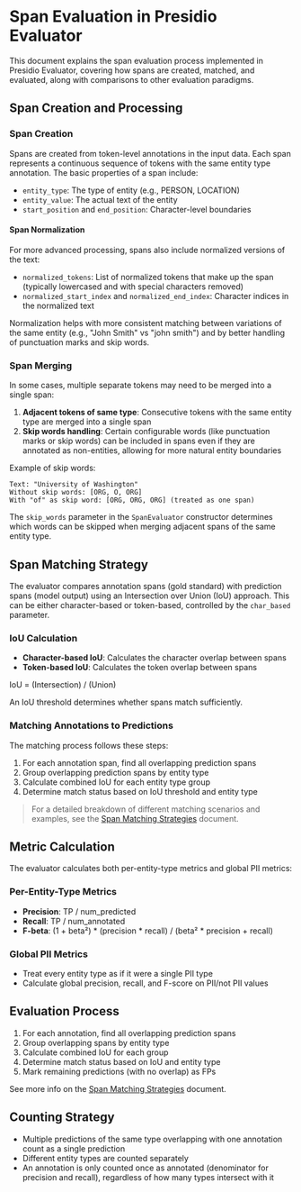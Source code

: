 # Span Evaluation in Presidio Evaluator

This document explains the span evaluation process implemented in Presidio Evaluator, covering how spans are created,
matched, and evaluated, along with comparisons to other evaluation paradigms.

## Span Creation and Processing

### Span Creation

Spans are created from token-level annotations in the input data. Each span represents a continuous sequence of tokens
with the same entity type annotation. The basic properties of a span include:

- `entity_type`: The type of entity (e.g., PERSON, LOCATION)
- `entity_value`: The actual text of the entity
- `start_position` and `end_position`: Character-level boundaries


#### Span Normalization

For more advanced processing, spans also include normalized versions of the text:

- `normalized_tokens`: List of normalized tokens that make up the span (typically lowercased and with special characters
  removed)
- `normalized_start_index` and `normalized_end_index`: Character indices in the normalized text

Normalization helps with more consistent matching between variations of the same entity (e.g., "John Smith" vs "john
smith") and by better handling of punctuation marks and skip words.

### Span Merging

In some cases, multiple separate tokens may need to be merged into a single span:

1. **Adjacent tokens of same type**: Consecutive tokens with the same entity type are merged into a single span
2. **Skip words handling**: Certain configurable words (like punctuation marks or skip words) can be included in spans even if
   they are annotated as non-entities, allowing for more natural entity boundaries

Example of skip words:

```
Text: "University of Washington"
Without skip words: [ORG, O, ORG]
With "of" as skip word: [ORG, ORG, ORG] (treated as one span)
```

The `skip_words` parameter in the `SpanEvaluator` constructor determines which words can be skipped when merging
adjacent spans of the same entity type.

## Span Matching Strategy

The evaluator compares annotation spans (gold standard) with prediction spans (model output) using an Intersection over
Union (IoU) approach. This can be either character-based or token-based, controlled by the `char_based` parameter.

### IoU Calculation

- **Character-based IoU**: Calculates the character overlap between spans
- **Token-based IoU**: Calculates the token overlap between spans

IoU = (Intersection) / (Union)

An IoU threshold determines whether spans match sufficiently.

### Matching Annotations to Predictions

The matching process follows these steps:

1. For each annotation span, find all overlapping prediction spans
2. Group overlapping prediction spans by entity type
3. Calculate combined IoU for each entity type group
4. Determine match status based on IoU threshold and entity type

> For a detailed breakdown of different matching scenarios and examples, see
> the [Span Matching Strategies](span_matching_strategies.md) document.

## Metric Calculation

The evaluator calculates both per-entity-type metrics and global PII metrics:

### Per-Entity-Type Metrics

- **Precision**: TP / num_predicted
- **Recall**: TP / num_annotated
- **F-beta**: (1 + beta²) * (precision * recall) / (beta² * precision + recall)

### Global PII Metrics

- Treat every entity type as if it were a single PII type
- Calculate global precision, recall, and F-score on PII/not PII values


## Evaluation Process

1. For each annotation, find all overlapping prediction spans
2. Group overlapping spans by entity type
3. Calculate combined IoU for each group
4. Determine match status based on IoU and entity type
5. Mark remaining predictions (with no overlap) as FPs

See more info on the [Span Matching Strategies](span_matching_strategies.md) document.

## Counting Strategy

- Multiple predictions of the same type overlapping with one annotation count as a single prediction
- Different entity types are counted separately
- An annotation is only counted once as annotated (denominator for precision and recall),
  regardless of how many types intersect with it


